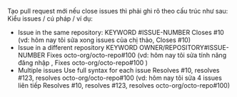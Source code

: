 Tạo pull request mới nếu close issues thì phải ghi rõ theo cấu trúc như sau:
Kiểu issues / cú pháp / ví dụ:

- Issue in the same repository: KEYWORD #ISSUE-NUMBER Closes #10 (vd: hôm nay tôi sửa xong issues của chị thảo, Closes #10)
- Issue in a different repository KEYWORD OWNER/REPOSITORY#ISSUE-NUMBER Fixes octo-org/octo-repo#100 (vd: hôm nay tôi sửa tính năng đăng nhập , Fixes octo-org/octo-repo#100 )
- Multiple issues Use full syntax for each issue Resolves #10, resolves #123, resolves octo-org/octo-repo#100
(vd: hôm nay tôi sửa 4 issues liên tiếp Resolves #10, resolves #123, resolves octo-org/octo-repo#100)
